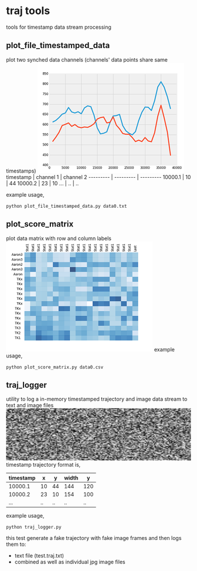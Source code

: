 # traj tools
tools for timestamp data stream processing

## plot_file_timestamped_data
plot two synched data channels (channels' data points share same timestamps)
![plot_file_timestamped_data](https://github.com/alicata/mixbag/blob/master/tools/traj/img/img_plot_file_timestamped_data.png)
timestamp | channel 1 | channel 2
--------- | --------- | ---------
10000.1   | 10        | 44
10000.2   | 23        | 10
...       | ..        | ..

example usage,
```
python plot_file_timestamped_data.py data0.txt
```

## plot_score_matrix
plot data matrix with row and column labels
![plot_score_matrix](https://github.com/alicata/mixbag/blob/master/tools/traj/img/img_plot_score_matrix.png)
example usage,
```
python plot_score_matrix.py data0.csv
```

## traj_logger
utility to log a in-memory timestamped trajectory and image data stream to text and image files 
![plot_score_matrix](https://github.com/alicata/mixbag/blob/master/tools/traj/img/img_trajLogger.jpg)
timestamp trajectory format is,

timestamp | x         | y         | width     | y
--------- | --------- | --------- | --------- | --------- 
10000.1   | 10        | 44        | 144       | 120
10000.2   | 23        | 10        | 154       | 100
...       | ..        | ..        | ..        | ..

example usage,
```
python traj_logger.py
```
this test generate a fake trajectory with fake image frames and then logs them to: 
  * text file (test.traj.txt) 
  * combined as well as individual jpg image files

